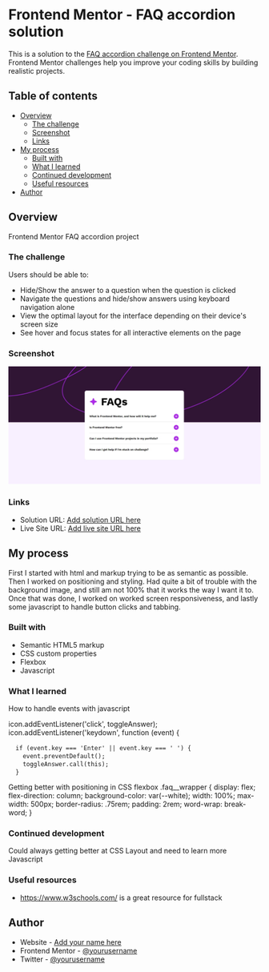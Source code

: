 # Frontend Mentor - FAQ accordion solution

This is a solution to the [FAQ accordion challenge on Frontend Mentor](https://www.frontendmentor.io/challenges/faq-accordion-wyfFdeBwBz). Frontend Mentor challenges help you improve your coding skills by building realistic projects.

## Table of contents

- [Overview](#overview)
  - [The challenge](#the-challenge)
  - [Screenshot](#screenshot)
  - [Links](#links)
- [My process](#my-process)
  - [Built with](#built-with)
  - [What I learned](#what-i-learned)
  - [Continued development](#continued-development)
  - [Useful resources](#useful-resources)
- [Author](#author)

## Overview

Frontend Mentor FAQ accordion project

### The challenge

Users should be able to:

- Hide/Show the answer to a question when the question is clicked
- Navigate the questions and hide/show answers using keyboard navigation alone
- View the optimal layout for the interface depending on their device's screen size
- See hover and focus states for all interactive elements on the page

### Screenshot

![](./screenshot.jpeg)

### Links

- Solution URL: [Add solution URL here](https://your-solution-url.com)
- Live Site URL: [Add live site URL here](https://your-live-site-url.com)

## My process

First I started with html and markup trying to be as semantic as possible. Then I worked on positioning and styling. Had quite a bit of trouble with the background image, and still am not 100% that it works the way I want it to. Once that was done, I worked on worked screen responsiveness, and lastly some javascript to handle button clicks and tabbing.

### Built with

- Semantic HTML5 markup
- CSS custom properties
- Flexbox
- Javascript

### What I learned

How to handle events with javascript

icon.addEventListener('click', toggleAnswer);
icon.addEventListener('keydown', function (event) {

      if (event.key === 'Enter' || event.key === ' ') {
        event.preventDefault();
        toggleAnswer.call(this);
      }

Getting better with positioning in CSS flexbox
.faq\_\_wrapper {
display: flex;
flex-direction: column;
background-color: var(--white);
width: 100%;
max-width: 500px;
border-radius: .75rem;
padding: 2rem;
word-wrap: break-word;
}

### Continued development

Could always getting better at CSS Layout and need to learn more Javascript

### Useful resources

- https://www.w3schools.com/ is a great resource for fullstack

## Author

- Website - [Add your name here](https://www.your-site.com)
- Frontend Mentor - [@yourusername](https://www.frontendmentor.io/profile/yourusername)
- Twitter - [@yourusername](https://www.twitter.com/yourusername)
